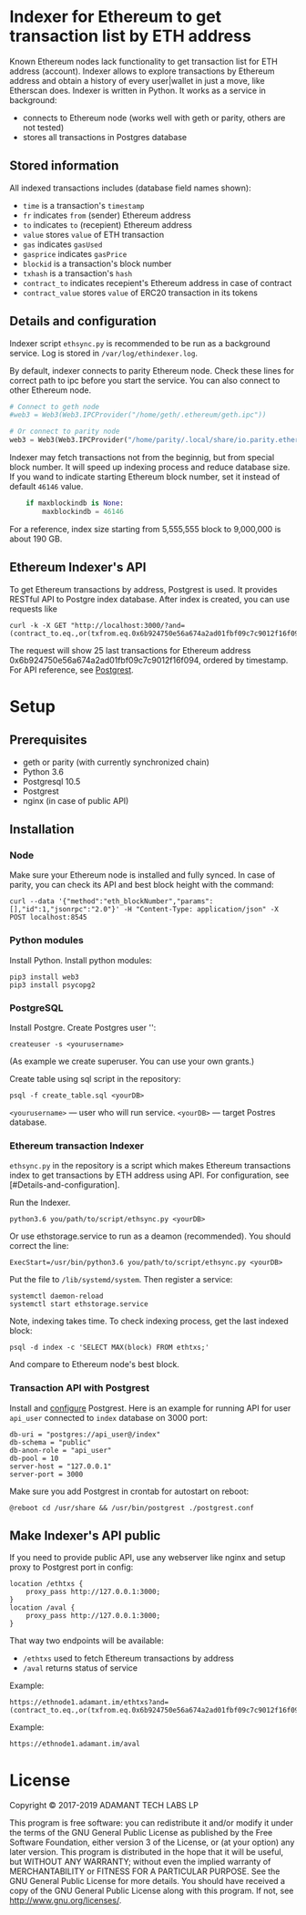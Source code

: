 # Indexer for Ethereum to get transaction list by ETH address
Known Ethereum nodes lack functionality to get transaction list for ETH address (account). Indexer allows to explore transactions by Ethereum address and obtain a history of every user|wallet in just a move, like Etherscan does.
Indexer is written in Python. It works as a service in background:
- connects to Ethereum node (works well with geth or parity, others are not tested)
- stores all transactions in Postgres database

## Stored information
All indexed transactions includes (database field names shown):
- `time` is a transaction's `timestamp`
- `fr` indicates `from` (sender) Ethereum address
- `to` indicates `to` (recepient) Ethereum address
- `value` stores `value` of ETH transaction
- `gas` indicates `gasUsed`
- `gasprice` indicates `gasPrice`
- `blockid` is a transaction's block number
- `txhash` is a transaction's `hash`
- `contract_to` indicates recepient's Ethereum address in case of contract
- `contract_value` stores `value` of ERC20 transaction in its tokens

## Details and configuration
Indexer script `ethsync.py` is recommended to be run as a background service. Log is stored in `/var/log/ethindexer.log`.

By default, indexer connects to parity Ethereum node. Check these lines for correct path to ipc before you start the service. You can also connect to other Ethereum node.

``` python
# Connect to geth node
#web3 = Web3(Web3.IPCProvider("/home/geth/.ethereum/geth.ipc"))

# Or connect to parity node
web3 = Web3(Web3.IPCProvider("/home/parity/.local/share/io.parity.ethereum/jsonrpc.ipc"))
```

Indexer may fetch transactions not from the beginnig, but from special block number. It will speed up indexing process and reduce database size. If you wand to indicate starting Ethereum block number, set it instead of default `46146` value.

``` python
    if maxblockindb is None:
        maxblockindb = 46146
```

For a reference, index size starting from 5,555,555 block to 9,000,000 is about 190 GB.

## Ethereum Indexer's API
To get Ethereum transactions by address, Postgrest is used. It provides RESTful API to Postgre index database.
After index is created, you can use requests like

```
curl -k -X GET "http://localhost:3000/?and=(contract_to.eq.,or(txfrom.eq.0x6b924750e56a674a2ad01fbf09c7c9012f16f094,txto.eq.0x6b924750e56a674a2ad01fbf09c7c9012f16f094))&order=time.desc&limit=25"
```

The request will show 25 last transactions for Ethereum address 0x6b924750e56a674a2ad01fbf09c7c9012f16f094, ordered by timestamp. For API reference, see [Postgrest](https://postgrest.org/en/v5.2/api.html).

# Setup

## Prerequisites
- geth or parity (with currently synchronized chain)
- Python 3.6
- Postgresql 10.5
- Postgrest
- nginx (in case of public API)

## Installation

### Node
Make sure your Ethereum node is installed and fully synced. In case of parity, you can check its API and best block height with the command:

```
curl --data '{"method":"eth_blockNumber","params":[],"id":1,"jsonrpc":"2.0"}' -H "Content-Type: application/json" -X POST localhost:8545
```
### Python modules
Install Python. Install python modules:

```
pip3 install web3
pip3 install psycopg2
```

### PostgreSQL
Install Postgre. Create Postgres user '<yourusername>':

```
createuser -s <yourusername>
```
	
(As example we create superuser. You can use your own grants.)

Create table using sql script in the repository:

```
psql -f create_table.sql <yourDB>
```

`<yourusername>` — user who will run service. `<yourDB>` — target Postres database.

### Ethereum transaction Indexer

`ethsync.py` in the repository is a script which makes Ethereum transactions index to get transactions by ETH address using API. For configuration, see [#Details-and-configuration].

Run the Indexer.

```
python3.6 you/path/to/script/ethsync.py <yourDB>
```

Or use ethstorage.service to run as a deamon (recommended). You should correct the line:

```
ExecStart=/usr/bin/python3.6 you/path/to/script/ethsync.py <yourDB>
```

Put the file to	`/lib/systemd/system`. Then register a service:

```
systemctl daemon-reload
systemctl start ethstorage.service
```

Note, indexing takes time. To check indexing process, get the last indexed block:

```
psql -d index -c 'SELECT MAX(block) FROM ethtxs;'
```

And compare to Ethereum node's best block.

### Transaction API with Postgrest
Install and [configure](https://postgrest.org/en/v5.2/install.html#configuration) Postgrest. 
Here is an example for running API for user `api_user` connected to `index` database on 3000 port:

```
db-uri = "postgres://api_user@/index"
db-schema = "public"
db-anon-role = "api_user"
db-pool = 10
server-host = "127.0.0.1"
server-port = 3000
```

Make sure you add Postgrest in crontab for autostart on reboot:

```
@reboot cd /usr/share && /usr/bin/postgrest ./postgrest.conf
```
  
## Make Indexer's API public
If you need to provide public API, use any webserver like nginx and setup proxy to Postgrest port in config:

```
location /ethtxs {
    proxy_pass http://127.0.0.1:3000;
}
location /aval {
    proxy_pass http://127.0.0.1:3000;
}

```

That way two endpoints will be available:
- `/ethtxs` used to fetch Ethereum transactions by address
- `/aval` returns status of service 

Example:
```
https://ethnode1.adamant.im/ethtxs?and=(contract_to.eq.,or(txfrom.eq.0x6b924750e56a674a2ad01fbf09c7c9012f16f094,txto.eq.0x6b924750e56a674a2ad01fbf09c7c9012f16f094))&order=time.desc&limit=25

```

Example:
```
https://ethnode1.adamant.im/aval

```

# License
Copyright © 2017-2019 ADAMANT TECH LABS LP

This program is free software: you can redistribute it and/or modify it under the terms of the GNU General Public License as published by the Free Software Foundation, either version 3 of the License, or (at your option) any later version.
This program is distributed in the hope that it will be useful, but WITHOUT ANY WARRANTY; without even the implied warranty of MERCHANTABILITY or FITNESS FOR A PARTICULAR PURPOSE. See the GNU General Public License for more details.
You should have received a copy of the GNU General Public License along with this program. If not, see http://www.gnu.org/licenses/.

